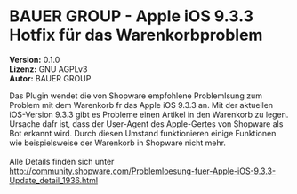 # BAUER GROUP - Apple iOS 9.3.3 Hotfix f&uuml;r das Warenkorbproblem

**Version:** 0.1.0  
**Lizenz:** GNU AGPLv3  
**Autor:** BAUER GROUP  

Das Plugin wendet die von Shopware empfohlene Problemlsung zum Problem mit dem Warenkorb fr das Apple iOS 9.3.3 an. Mit der aktuellen iOS-Version 9.3.3 gibt es Probleme einen Artikel in den Warenkorb zu legen. Ursache dafr ist, dass der User-Agent des Apple-Gertes von Shopware als Bot erkannt wird. Durch diesen Umstand funktionieren einige Funktionen wie beispielsweise der Warenkorb in Shopware nicht mehr.<br/><br/>Alle Details finden sich unter http://community.shopware.com/Problemloesung-fuer-Apple-iOS-9.3.3-Update_detail_1936.html
